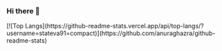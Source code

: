 ### Hi there 👋

<!--![Anurag's GitHub stats](https://github-readme-stats.vercel.app/api?username=stateva91&show_icons=true&theme=transparent)-->[![Top Langs](https://github-readme-stats.vercel.app/api/top-langs/?username=stateva91=compact)](https://github.com/anuraghazra/github-readme-stats)
<!--
**Stateva91/Stateva91** is a ✨ _special_ ✨ repository because its `README.md` (this file) appears on your GitHub profile.

Here are some ideas to get you started:

- 🔭 I’m currently working on ...
- 🌱 I’m currently learning ...
- 👯 I’m looking to collaborate on ...
- 🤔 I’m looking for help with ...
- 💬 Ask me about ...
- 📫 How to reach me: ...
- 😄 Pronouns: ...
- ⚡ Fun fact: ...
-->
